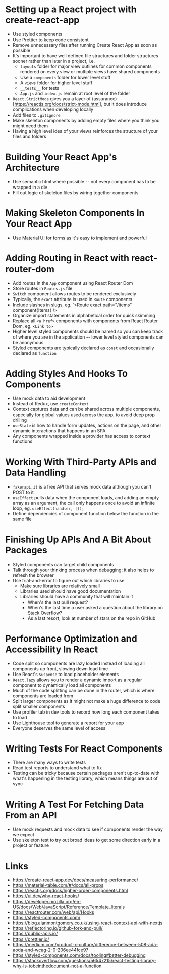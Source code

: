 # Setting up a React project with create-react-app

- Use styled components
- Use Prettier to keep code consistent
- Remove unnecessary files after running Create React App as soon as
  possible
- It's important to have well defined file structures and folder structures
  sooner rather than later in a project, i.e.
  - `layouts` folder for major view outlines for common components rendered on
    every view or multiple views have shared components
  - Use a `components` folder for lower level stuff
  - A `views` folder for higher level stuff
  - `__tests__` for tests
  - `App.js` and `index.js` remain at root level of the folder
- `React.StrictMode` gives you a layer of
  (assurance)[https://reactjs.org/docs/strict-mode.html], but it does introduce complications when developing locally
- Add files to `.gitignore`
- Make skeleton components by adding empty files where you think you might need
  them
- Having a high level idea of your views reinforces the structure of your files
  and folders

# Building Your React App's Architecture

- Use semantic html where possible -- not every component has to be wrapped in
  a div
- Fill out logic of skeleton files by wiring together components

# Making Skeleton Components In Your React App

- Use Material UI for forms as it's easy to implement and powerful

# Adding Routing in React with react-router-dom

- Add routes in the `App` component using React Router Dom
- Store routes in `Routes.js` file
- `Switch` component allows routes to be rendered exclusively
- Typically, the `exact` attribute is used in `Route` components
- Include slashes in slugs, eg. `<Route exact path="/items" component{Items} />
- Organize import statements in alphabetical order for quick skimming
- Replace all `<a href>` components with components from React Router Dom, eg.
  `<Link to>`
- Higher level styled components should be named so you can keep track of where
  you are in the application -- lower level styled components can be anonymous
- Styled components are typically declared as `const` and occasionally
  declared as `function`

# Adding Styles And Hooks To Components

- Use mock data to aid development
- Instead of Redux, use `createContext`
- Context captures data and can be shared across multiple components, especially
  for global values used across the app, to avoid deep prop drilling
- `useState` is how to handle form updates, actions on the page, and other
  dynamic interactions that happens in an SPA
- Any components wrapped inside a provider has access to context functions

# Working With Third-Party APIs and Data Handling

- `fakerapi.it` is a free API that serves mock data although you can't POST to
  it
- `useEffect` pulls data when the component loads, and adding an empty array as
  an argument, the call only happens once to avoid an infinite loop, eg.
  `useEffect(handler, []);`
- Define dependencies of component function below the function in the same file

# Finishing Up APIs And A Bit About Packages

- Styled components can target child components
- Talk through your thinking process when debugging; it also helps to refresh
  the browser
- Use trial-and-error to figure out which libraries to use
  - Make sure libraries are relatively small
  - Libraries used should have good documentation
  - Libraries should have a community that will maintain it
    - When's the last pull request?
    - When's the last time a user asked a question about the library on Stack
      Overflow?
    - As a last resort, look at number of stars on the repo in GitHub

# Performance Optimization and Accessibility In React

- Code split so components are lazy loaded instead of loading all components up
  front, slowing down load time
- Use React's `Suspense` to load placeholder elements
- `React.lazy` allows you to render a dynamic import as a regular component to
  dynamically load all components
- Much of the code splitting can be done in the router, which is where
  components are loaded from
- Split larger components as it might not make a huge difference to code split
  smaller components
- Use profiler tab in dev tools to record how long each component takes to load
- Use Lighthouse tool to generate a report for your app
- Everyone deserves the same level of access

# Writing Tests For React Components

- There are many ways to write tests
- Read test reports to understand what to fix
- Testing can be tricky because certain packages aren't up-to-date with what's
  happening in the testing library, which means things are out of sync

# Writing A Test For Fetching Data From an API

- Use mock requests and mock data to see if components render the way we
  expect
- Use skeleton test to try out broad ideas to get some direction early in a
  project or feature

# Links

- https://create-react-app.dev/docs/measuring-performance/
- https://material-table.com/#/docs/all-props
- https://reactjs.org/docs/higher-order-components.html
- https://ui.dev/why-react-hooks/
- https://developer.mozilla.org/en-US/docs/Web/JavaScript/Reference/Template_literals
- https://reactrouter.com/web/api/Hooks
- https://styled-components.com/
- https://blog.alanmontgomery.co.uk/using-react-context-api-with-nextjs
- https://reflectoring.io/github-fork-and-pull/
- https://public-apis.io/
- https://prettier.io/
- https://medium.com/product-x-culture/difference-between-508-ada-aoda-and-wcag-2-0-206ee44fce97
- https://styled-components.com/docs/tooling#better-debugging
- https://stackoverflow.com/questions/56547215/react-testing-library-why-is-tobeinthedocument-not-a-function

